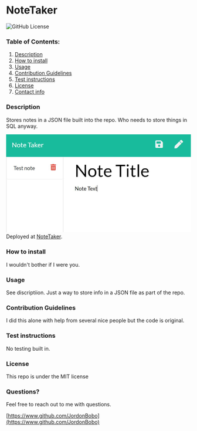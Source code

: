 
# NoteTaker
![GitHub License](https://img.shields.io/badge/license-MIT-blue.svg)

### Table of Contents:
1. [Description](#description)
2. [How to install](#How-to-install)
3. [Usage](#Usage)
4. [Contribution Guidelines](#Contribution-Guidelines)
5. [Test instructions](#Test-instructions)
6. [License](#License)
7. [Contact info](#Questions?)

### Description
Stores notes in a JSON file built into the repo. Who needs to store things in SQL anyway.

![sample webpage](./public/assets/screenshot.JPG)
Deployed at [NoteTaker](https://jordonbobo.github.io/NoteTaker/).

### How to install
I wouldn't bother if I were you. 

### Usage
See discriptiion. Just a way to store info in a JSON file as part of the repo.

### Contribution Guidelines
I did this alone with help from several nice people but the code is original.

### Test instructions
No testing built in. 

### License
This repo is under the MIT license

### Questions?
Feel free to reach out to me with questions. 

[https://www.github.com/JordonBobo](https://www.github.com/JordonBobo) 

